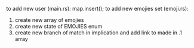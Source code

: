 to add new user (main.rs): map.insert(); 
to add new emojies set (emoji.rs): 
1) create new array of emojies 
2) create new state of EMOJIES enum 
3) create new branch of match in implication and add link to made in .1 array 
